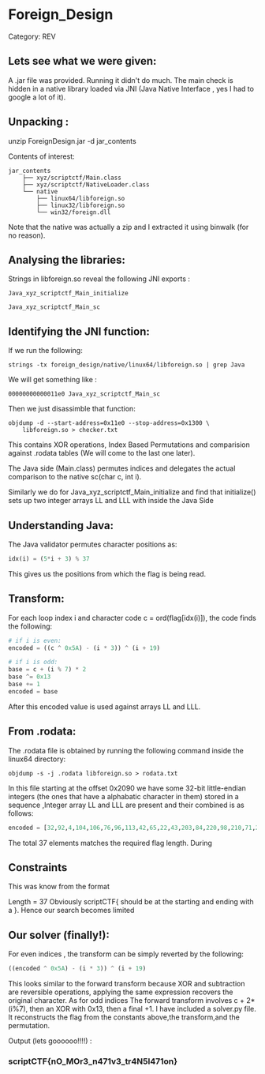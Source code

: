 # Foreign_Design

Category: REV

## Lets see what we were given:

A .jar file was provided. Running it didn't do much.
The main check is hidden in a native library loaded via JNI (Java Native Interface , yes I had to google a lot of it).

## Unpacking :
unzip ForeignDesign.jar -d jar_contents

Contents of interest:
```text
jar_contents
    ├── xyz/scriptctf/Main.class
    ├── xyz/scriptctf/NativeLoader.class
    └── native
        ├── linux64/libforeign.so
        ├── linux32/libforeign.so
        └── win32/foreign.dll
```
Note that the native was actually a zip and I extracted it using binwalk (for no reason).

## Analysing the libraries:

Strings in libforeign.so reveal the following JNI exports :
```text
Java_xyz_scriptctf_Main_initialize

Java_xyz_scriptctf_Main_sc 
```
## Identifying the JNI function:
If we run the following: 
```shell
strings -tx foreign_design/native/linux64/libforeign.so | grep Java
```
We will get something like :
```text
00000000000011e0 Java_xyz_scriptctf_Main_sc
```
Then we just disassimble that function:
```shell
objdump -d --start-address=0x11e0 --stop-address=0x1300 \
    libforeign.so > checker.txt
```
This contains XOR operations, Index Based Permutations and comparision against .rodata tables (We will come to the last one later).

The Java side (Main.class) permutes indices and delegates the actual comparison to the native sc(char c, int i).

Similarly we do for Java_xyz_scriptctf_Main_initialize and find that initialize() sets up two integer arrays LL and LLL with inside the Java Side

## Understanding Java:

The Java validator permutes character positions as:
```python
idx(i) = (5*i + 3) % 37
```
This gives us the positions from which the flag is being read.

## Transform:

For each loop index i and character code c = ord(flag\[idx(i)\]), the code finds the following:
```python
# if i is even:
encoded = ((c ^ 0x5A) - (i * 3)) ^ (i + 19)

# if i is odd:
base = c + (i % 7) * 2
base ^= 0x13
base += 1
encoded = base
```

After this encoded value is used against arrays LL and LLL.
## From .rodata:
The .rodata file is obtained by running the following command inside the linux64 directory:
```shell
objdump -s -j .rodata libforeign.so > rodata.txt
```
In this file starting at the offset 0x2090 we have some 32-bit little-endian integers (the ones that have a alphabatic character in them) stored in a sequence 
,Integer array LL and LLL are present and their combined is as follows:
```python
encoded = [32,92,4,104,106,76,96,113,42,65,22,43,203,84,220,98,210,71,29,123,20,125,199,76,230,117,243,84,54,103,197,104,251,83,253,128,159] 
```
The total 37 elements matches the required flag length. During
## Constraints
This was know from the format

Length = 37
Obviously scriptCTF{ should be at the starting and ending with a }.
Hence our search becomes limited

## Our solver (finally!):
For even indices , the transform can be simply reverted by the following: 
```python
((encoded ^ 0x5A) - (i * 3)) ^ (i + 19)
```
This looks similar to the forward transform because XOR and subtraction are reversible operations, applying the same expression recovers the original character.
As for odd indices The forward transform involves c + 2*(i%7), then an XOR with 0x13, then a final +1.
I have included a solver.py file. It reconstructs the flag from the constants above,the transform,and the
permutation.

Output (lets goooooo!!!!) :

### scriptCTF{nO_MOr3_n471v3_tr4N5l471on} 
